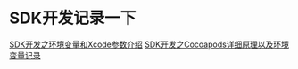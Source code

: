 # SDK开发记录一下
[SDK开发之环境变量和Xcode参数介绍](https://blog.csdn.net/Deft_MKJing/article/details/88783860)
[SDK开发之Cocoapods详细原理以及环境变量记录](https://blog.csdn.net/Deft_MKJing/article/details/88869653)
